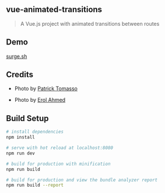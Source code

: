 ## vue-animated-transitions

> A Vue.js project with animated transitions between routes

## Demo

[surge.sh](http://vue-animated-transitions.surge.sh)

## Credits

- Photo by [Patrick Tomasso](https://unsplash.com/@impatrickt)  

- Photo by [Erol Ahmed](https://unsplash.com/@erol)

## Build Setup

``` bash
# install dependencies
npm install

# serve with hot reload at localhost:8080
npm run dev

# build for production with minification
npm run build

# build for production and view the bundle analyzer report
npm run build --report
```
